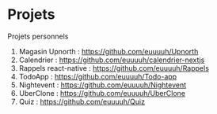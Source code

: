 # Projets
Projets personnels

1. Magasin Upnorth : https://github.com/euuuuh/Upnorth
2. Calendrier : https://github.com/euuuuh/calendrier-nextjs
3. Rappels react-native : https://github.com/euuuuh/Rappels
4. TodoApp : https://github.com/euuuuh/Todo-app
5. Nightevent : https://github.com/euuuuh/Nightevent
6. UberClone : https://github.com/euuuuh/UberClone
7. Quiz : https://github.com/euuuuh/Quiz
